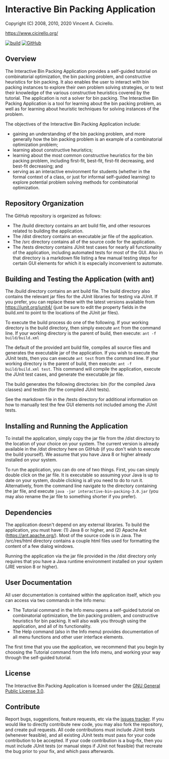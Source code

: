 # Interactive Bin Packing Application

Copyright (C) 2008, 2010, 2020 Vincent A. Cicirello.

https://www.cicirello.org/

[![build](https://github.com/cicirello/InteractiveBinPacking/workflows/build/badge.svg)](https://github.com/cicirello/InteractiveBinPacking/actions?query=workflow%3Abuild)
[![GitHub](https://img.shields.io/github/license/cicirello/InteractiveBinPacking)](https://github.com/cicirello/InteractiveBinPacking/blob/master/LICENSE)

## Overview

The Interactive Bin Packing Application provides a self-guided tutorial on combinatorial optimization, the bin packing problem, and constructive heuristics for bin packing. It also enables the user to interact with bin packing instances to explore their own problem solving strategies, or to test their knowledge of the various constructive heuristics covered by the tutorial. The application is not a solver for bin packing. The Interactive Bin Packing Application is a tool for learning about the bin packing problem, as well as for learning about heuristic techniques for solving instances of the problem. 

The objectives of the Interactive Bin Packing Application include:

* gaining an understanding of the bin packing problem, and more generally how
the bin packing problem is an example of a combinatorial optimization
problem;
* learning about constructive heuristics;
* learning about the most common constructive heuristics for the bin
packing problem, including first-fit, best-fit, first-fit decreasing, and
best-fit decreasing; and
* serving as an interactive environment for students (whether in the formal 
context of a class, or just for informal self-guided learning) to explore
potential problem solving methods for combinatorial optimization.

## Repository Organization

The GitHub repository is organized as follows:

* The /build directory contains an ant build file, and other resources related to building the application.
* The /dist directory contains an executable jar file of the application.
* The /src directory contains all of the source code for the application.
* The /tests directory contains JUnit test cases for nearly all functionality of the application, including automated tests for most of the GUI. Also in that directory is a markdown file listing a few manual testing steps for certain GUI elements for which it is especially inconvenient to automate.

## Building and Testing the Application (with ant)

The /build directory contains an ant build file.  The build directory also contains the relevant jar files for the JUnit libraries for testing via JUnit. If you prefer, you can replace these with the latest versions available from https://junit.org/junit4/ (just be sure to edit the property fields in the build.xml to point to the locations of the JUnit jar files).

To execute the build process do one of the following. If your working directory is the build directory, then simply execute `ant` from the command line. If your working directory is the parent of build, then execute: `ant -f build/build.xml`

The default of the provided ant build file, compiles all source files and generates the executable  jar of the application. If you wish to execute the JUnit tests, then you can execute `ant test` from the command line. If your working directory is the parent of build, then execute: `ant -f build/build.xml test`.  This command will compile the application, execute the JUnit test cases, and generate the executable jar file.

The build generates the following directories: bin (for the compiled Java classes) and testbin (for the compiled JUnit tests).

See the markdown file in the /tests directory for additional information on how to manually test the few GUI elements not included among the JUnit tests.

## Installing and Running the Application

To install the application, simply copy the jar file from the /dist directory to the location of your choice on your system. The current version is already available in the /dist directory here on GitHub (if you don't wish to execute the build yourself). We assume that you have Java 8 or higher already installed on your system.

To run the application, you can do one of two things.  First, you can simply double click on the jar file.  It is executable so assuming your Java is up to date on your system, double clicking is all you need to do to run it.  Alternatively, from the command line navigate to the directory containing the jar file, and execute `java -jar interactive-bin-packing-3.0.jar` (you may also rename the jar file to something shorter if you prefer).

## Dependencies

The application doesn't depend on any external libraries.  To build the application, you must have: (1) Java 8 or higher, and (2) Apache Ant (https://ant.apache.org/).  Most of the source code is in Java.  The /src/res/html directory contains a couple html files used for formatting the content of a few dialog windows. 

Running the application via the jar file provided in the /dist directory only requires that you have a Java runtime environment installed on your system (JRE version 8 or higher).

## User Documentation

All user documentation is contained within the application itself, which you can access via two
commands in the Info menu:

* The Tutorial command in the Info menu opens a self-guided tutorial on combinatorial optimization, the bin packing problem, and constructive heuristics for bin packing. It will also walk you through using the application, and all of its functionality. 
* The Help command (also in the Info menu) provides documentation of all menu functions and other user interface elements.

The first time that you use the application, we recommend that you begin by choosing the Tutorial command from the Info menu, and working your way through the self-guided tutorial.  

## License

The Interactive Bin Packing Application is licensed under the [GNU General Public License 3.0](https://www.gnu.org/licenses/gpl-3.0.en.html).

## Contribute

Report bugs, suggestions, feature requests, etc via the [issues tracker](https://github.com/cicirello/InteractiveBinPacking/issues). If you would like to directly contribute new code, you may also fork the repository, and create pull requests.  All code contributions must include JUnit tests (whenever feasible), and all existing JUnit tests must pass for your code contribution to be accepted.  If your code contribution is a bug-fix, then you must include JUnit tests (or manual steps if JUnit not feasible) that recreate the bug prior to your fix, and which pass afterwards.



